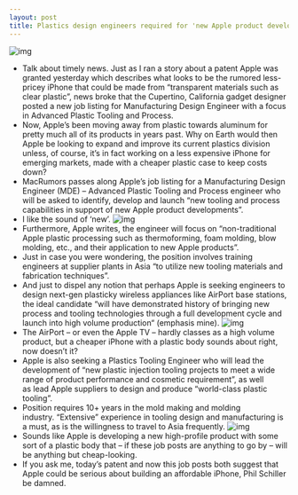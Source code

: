 ```yaml
---
layout: post
title: Plastics design engineers required for 'new Apple product developments'
---
```

![img](http://media.idownloadblog.com/wp-content/uploads/2013/01/3gs-up-close.jpg)
* Talk about timely news. Just as I ran a story about a patent Apple was granted yesterday which describes what looks to be the rumored less-pricey iPhone that could be made from “transparent materials such as clear plastic”, news broke that the Cupertino, California gadget designer posted a new job listing for Manufacturing Design Engineer with a focus in Advanced Plastic Tooling and Process.
* Now, Apple’s been moving away from plastic towards aluminum for pretty much all of its products in years past. Why on Earth would then Apple be looking to expand and improve its current plastics division unless, of course, it’s in fact working on a less expensive iPhone for emerging markets, made with a cheaper plastic case to keep costs down?
* MacRumors passes along Apple’s job listing for a Manufacturing Design Engineer (MDE) – Advanced Plastic Tooling and Process engineer who will be asked to identify, develop and launch “new tooling and process capabilities in support of new Apple product developments”.
* I like the sound of ‘new’.
![img](http://media.idownloadblog.com/wp-content/uploads/2012/12/iPad-mini-manufacturing-Unibody-001.jpg)
* Furthermore, Apple writes, the engineer will focus on “non-traditional Apple plastic processing such as thermoforming, foam molding, blow molding, etc., and their application to new Apple products”.
* Just in case you were wondering, the position involves training engineers at supplier plants in Asia “to utilize new tooling materials and fabrication techniques”.
* And just to dispel any notion that perhaps Apple is seeking engineers to design next-gen plasticky wireless appliances like AirPort base stations, the ideal candidate “will have demonstrated history of bringing new process and tooling technologies through a full development cycle and launch into high volume production“ (emphasis mine).
![img](http://media.idownloadblog.com/wp-content/uploads/2012/08/Wi-Fi-Plus-Cellular-AirPort.jpg)
* The AirPort – or even the Apple TV – hardly classes as a high volume product, but a cheaper iPhone with a plastic body sounds about right, now doesn’t it?
* Apple is also seeking a Plastics Tooling Engineer who will lead the development of “new plastic injection tooling projects to meet a wide range of product performance and cosmetic requirement”, as well as lead Apple suppliers to design and produce “world-class plastic tooling”.
* Position requires 10+ years in the mold making and molding industry. “Extensive” experience in tooling design and manufacturing is a must, as is the willingness to travel to Asia frequently.
![img](http://media.idownloadblog.com/wp-content/uploads/2012/09/iPhone-5-manufacturing-process-003.jpg)
* Sounds like Apple is developing a new high-profile product with some sort of a plastic body that – if these job posts are anything to go by – will be anything but cheap-looking.
* If you ask me, today’s patent and now this job posts both suggest that Apple could be serious about building an affordable iPhone, Phil Schiller be damned.

